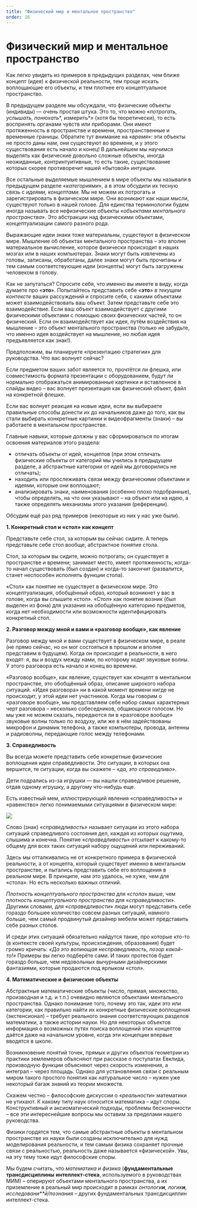 ```yaml
---
title: "Физический мир и ментальное пространство"
order: 16
---
```


# Физический мир и ментальное пространство

Как легко увидеть из примеров в предыдущих разделах, чем ближе концепт (идея) к физической реальности, тем проще искать воплощающие его объекты, и тем плотнее его концептуальное пространство.

В предыдущем разделе мы обсуждали, что физические объекты (индивиды) — очень простая штука. Это то, что можно «*потрогать, услышать, понюхать**, измерить*» (хотя бы теоретически), то есть воспринять органами чувств или приборами. Они имеют протяженность в пространстве и времени, пространственные и временные границы. Обратите тут внимание на «*время*»: эти объекты не просто даны нам, они существуют во времени, и у этого существования есть начало и конец! В дальнейшем мы научимся выделять как физические довольно сложные объекты, иногда неожиданные, контринтуитивные, то есть такие, существование которых скорее противоречит нашей «бытовой» интуиции.

Все остальные выделяемые мышлением в мире объекты мы называли в предыдущем разделе «*категориями*», а в этом обсудили их тесную связь с *идеями, концептами*. Мы не можем их потрогать и зарегистрировать в физическом мире. Они возникают как наши мысли, существуют только в нашей голове. Для единства терминологии будем иногда называть все нефизические объекты «*объектами ментального пространства*». Это абстракции над физическими объектами, концептуализации самого разного рода.

Выражающие идеи знаки тоже материальны, существуют в физическом мире. Мышление об объектах ментального пространства – это вполне материальное вычисление, которое физически происходит в наших мозгах или в наших компьютерах. Знаки могут быть извлечены из головы, записаны, обработаны, далее знаки могут быть прочитаны и тем самым соответствующие идеи (концепты) могут быть загружены человеком в голову.

Как не запутаться? Спросите себя, что именно вы имеете в виду, когда думаете про «**это**». Попытайтесь представить себе «**это**» *в* *текущем* *контексте* ваших рассуждений и спросите себя, с какими объектами может взаимодействовать ваш объект. Затем представьте себе это взаимодействие. Если ваш объект взаимодействует с другими физическими объектами с помощью своих физических частей, то он физический. Если он взаимодействует как идея, путём воздействия на мышление – это объект ментального пространства (только не забудьте, что именно идея воздействует на мышление, но любая идея предъявляется как знак!).

Предположим, вы планируете «презентацию стратегии» для руководства. Что вас волнует сейчас?

Если предметом ваших забот является то, прочтётся ли флешка, или совместимость формата презентации с оборудованием, будут ли нормально отображаться анимированные картинки и вставленное в слайды видео – вас волнует презентация как физический объект, файл на конкретной флешке.

Если вас волнует реакция на новые идеи, если вы выбираете правильные способы донести их до начальников даже до того, как вы стали выбирать конкретные картинки и видеофрагменты (знаки) – вы работаете в ментальном пространстве.

Главные навыки, которые должны у вас сформироваться по итогам освоения материалов этого раздела:

* отличать объекты от идей, концептов (при этом отличать физические объекты от категорий мы учились в предыдущем разделе, а абстрактные категории от идей мы договорились не отличать);
* находить или прослеживать связи между физическими объектами и идеями, которые они воплощают;
* анализировать знаки, наименования (особенно плохо подобранные), чтобы определять, на что они указывают – на объект или на идею, а также определять механизмы этого указания (референции).

Обсудим ещё раз ряд примеров (некоторые из них у нас уже были).

**1. Конкретный стол и «стол» как концепт**

Представьте себе стол, за которым вы сейчас сидите. А теперь представьте себе стол вообще, абстрактное понятие стола.

Стол, за которым вы сидите, можно потрогать; он существует в пространстве и времени; занимает место, имеет протяженность; когда-то начал существовать (был создан) и когда-то закончит (развалится, станет неспособен исполнять функции стола).

«Стол» как понятие не существует в физическом мире. Это концептуализация, обобщённый образ, который возникнет у вас в голове, когда вы слышите «стол». «Стол» как понятие возник (был выделен из фона) для указания на обобщённую категорию предметов, когда нет необходимости или возможности идентифицировать конкретный стол.

**2. Разговор между мной и вами и «разговор вообще», как явление**

Разговор между мной и вами существует в физическом мире, в реале (не прямо сейчас, но он мог состояться в прошлом и вполне представим в будущем). Когда он происходит в реальности, в него входят: я, вы и воздух между нами, по которому ходят звуковые волны. У этого разговора есть начало и конец во времени.

«Разговор вообще», как явление, существует как концепт в ментальном пространстве, это обобщённый образ, описание широкого набора ситуаций. «Идея разговора» ни в какой момент времени нигде не происходит, у этой идеи нет участников. Когда мы говорим о «разговоре вообще», мы представляем себе набор самых характерных черт разговора – несколько собеседников, общающихся голосом. Но мы уже не можем сказать, передаются ли в «разговоре вообще» звуковые волны только по воздуху, или же в нём задействованы микрофон и динамик телефона, а также компьютеры, провода, антенны и радиоволны, передающие голос между телефонами.

**3. Справедливость**

Вы всегда можете представить себе конкретные физические воплощения идеи справедливости. Это ситуации, в которых она вершится, те ситуации, когда вы скажете – «*да, это справедливо*».

Дети подрались из-за игрушки — вы нашли справедливое решение, отдав одному игрушку, а другому что-нибудь еще.

Есть известный мем, иллюстрирующий явления «справедливость» и «равенство» легко понимаемыми ситуациями в физическом мире:

![](/ru/professional/rational-work/7.jpeg)

Слово (знак) «*справедливость*» называет ситуации из этого набора ситуаций справедливого состояния дел, каждая из которых ощутима, слышима и конечна. Понятие «*справедливость*» отсылает к какому-то общему для всех таких ситуаций набору ощущений или переживаний.

Здесь мы отталкивались не от конкретного примера в физической реальности, а от концепта, который существует именно в ментальном пространстве, и пытались представить себе его воплощения в реальном мире. В принципе, нам это удалось, не хуже, чем для «стола». Но есть несколько важных отличий.

*Плотность* *концептуального пространства* для «*стола*» выше, чем *плотность* *концептуального пространства* для «*справедливости*». Другими словами, для «*справедливости*» люди могут представить себе гораздо большее количество совсем разных ситуаций, намного больше, чем самый продвинутый дизайнер мебели может представить себе разных столов.

И среди этих ситуаций обязательно найдутся такие, про которые кто-то (в контексте своей культуры, происхождения, образования) будет громко кричать: *«Да это вопиющая несправедливость, позор какой-то!»* Примеры вы легко подберёте сами. И таких протестов будет гораздо больше, чем недовольных вычурными дизайнерскими фантазиями, которые продаются под ярлыком «стол».

**4. Математические и физические объекты**

Абстрактные математические объекты (число, прямая, множество, производная и т.д. и т.п.) очевидно являются объектами ментального пространства. Однако понимание того, почему это так, идеи это или категории, как правильно найти их конкретные физические воплощения (экстенсионал) – требует реального знания соответствующих разделов математики, а также истории науки. Но для некоторых объектов информация о возможных путях поиска воплощений этих концептов даётся даже на начальном уровне, когда эти концепции впервые вводятся в школе.

Возникновение понятий точек, прямых и других объектов геометрии из практики землемеров объясняют при рассказе о постулатах Евклида, производную функции объясняют через скорость изменения, а интеграл – через площадь. Однако для установления связи с реальным миром такого простого понятия как натуральное число – нужен уже некоторый багаж знаний из теории множеств.

Скажем честно – философские дискуссии о «*реальности*» математики не утихают. К какому типу наук относится математика – идут споры. Конструктивный и аксиоматический подходы, проблемы бесконечности – все эти интереснейшие вопросы мы оставим за пределами нашего руководства.

Физики гордятся тем, что самые абстрактные объекты в ментальном пространстве их науки были созданы исключительно для нужд моделирования реальности, и тем самым физика сохраняет прочные связи с реальностью, реальность даже называется «физической». Увы, на эту тему тоже идут философские споры.

Мы будем считать, что *математика и физика* (**фундаментальные** **трансдисциплины** **интеллект-стека**, используемого в руководствах МИМ) – оперируют объектами ментального пространства, а их приземление в реальный мир происходит в рамках *онтологи**и**, логик**и**, исследовани**й/познания* – других фундаментальных трансдисциплин интеллект-стека.
